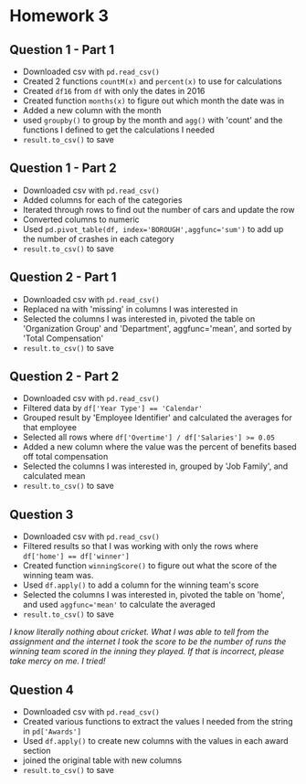 # Homework 3

## Question 1 - Part 1

* Downloaded csv with `pd.read_csv()`
* Created 2 functions `countM(x)` and `percent(x)` to use for calculations
* Created `df16` from `df` with only the dates in 2016
* Created function `months(x)` to figure out which month the date was in
* Added a new column with the month
* used `groupby()` to group by the month and `agg()` with 'count' and the functions I defined to get the calculations I needed
* `result.to_csv()` to save


## Question 1 - Part 2

* Downloaded csv with `pd.read_csv()`
* Added columns for each of the categories
* Iterated through rows to find out the number of cars and update the row
* Converted columns to numeric
* Used `pd.pivot_table(df, index='BOROUGH',aggfunc='sum')` to add up the number of crashes in each category
* `result.to_csv()` to save

## Question 2 - Part 1

* Downloaded csv with `pd.read_csv()`
* Replaced na with 'missing' in columns I was interested in
* Selected the columns I was interested in, pivoted the table on 'Organization Group' and 'Department', aggfunc='mean', and sorted by 'Total Compensation'
* `result.to_csv()` to save

## Question 2 - Part 2

* Downloaded csv with `pd.read_csv()`
* Filtered data by `df['Year Type'] == 'Calendar'`
* Grouped result by 'Employee Identifier' and calculated the averages for that employee
* Selected all rows where `df['Overtime'] / df['Salaries'] >= 0.05`
* Added a new column where the value was the percent of benefits based off total compensation
* Selected the columns I was interested in, grouped by 'Job Family', and calculated mean
* `result.to_csv()` to save

## Question 3

* Downloaded csv with `pd.read_csv()`
* Filtered results so that I was working with only the rows where `df['home'] == df['winner']`
* Created function `winningScore()` to figure out what the score of the winning team was.
* Used `df.apply()` to add a column for the winning team's score
* Selected the columns I was interested in, pivoted the table on 'home', and used `aggfunc='mean'` to calculate the averaged
* `result.to_csv()` to save

*I know literally nothing about cricket. What I was able to tell from the assignment and the internet I took the score to be the number of runs the winning team scored in the inning they played. If that is incorrect, please take mercy on me. I tried!*

## Question 4

* Downloaded csv with `pd.read_csv()`
* Created various functions to extract the values I needed from the string in `pd['Awards']`
* Used `df.apply()` to create new columns with the values in each award section
* joined the original table with new columns
* `result.to_csv()` to save




